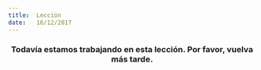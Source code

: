```yaml
---
title:  Lección
date:   16/12/2017
---
```


### <center>Todavía estamos trabajando en esta lección. Por favor, vuelva más tarde.</center>